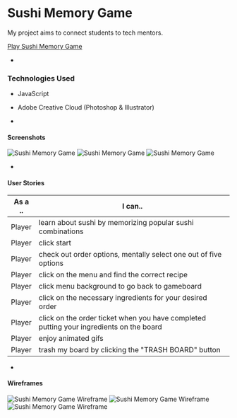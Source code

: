 # Sushi Memory Game

My project aims to connect  students to tech mentors.

[ Play Sushi Memory Game ](http://jessicaganji.com/sushigame)

-

### Technologies Used

* JavaScript

* Adobe Creative Cloud (Photoshop & Illustrator)

-

#### Screenshots

![ Sushi Memory Game ](readme/landing.png)
![ Sushi Memory Game ](readme/celebrationtime.png)
![ Sushi Memory Game ](readme/gameover.png)

-

#### User Stories

| As a .. | I can.. |
|---------|---------|
| Player | learn about sushi by memorizing popular sushi combinations |
| Player | click start |
| Player | check out order options, mentally select one out of five options |
| Player | click on the menu and find the correct recipe |
| Player | click menu background to go back to gameboard |
| Player | click on the necessary ingredients for your desired order |
| Player | click on the order ticket when you have completed putting your ingredients on the board |
| Player | enjoy animated gifs |
| Player | trash my board by clicking the "TRASH BOARD" button |

-

#### Wireframes

![ Sushi Memory Game Wireframe ](readme/wf01.png)
![ Sushi Memory Game Wireframe ](readme/wf02.png)
![ Sushi Memory Game Wireframe ](readme/wf03.png)